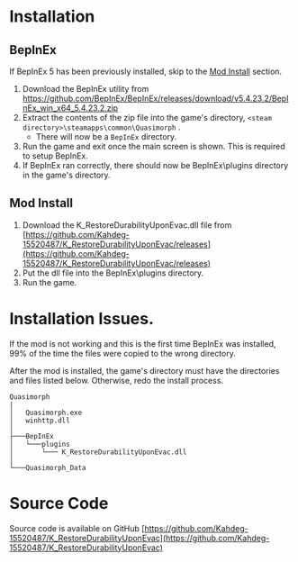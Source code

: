 
# Installation

## BepInEx

If BepInEx 5 has been previously installed, skip to the [Mod Install](#mod-install) section.

1. Download the BepInEx utility from https://github.com/BepInEx/BepInEx/releases/download/v5.4.23.2/BepInEx_win_x64_5.4.23.2.zip
2. Extract the contents of the zip file into the game's directory, ```<steam directory>\steamapps\common\Quasimorph``` .
    - There will now be a ``BepInEx`` directory.
3. Run the game and exit once the main screen is shown.  This is required to setup BepInEx.
4. If BepInEx ran correctly, there should now be BepInEx\plugins directory in the game's directory.

## Mod Install
1. Download the  K_RestoreDurabilityUponEvac.dll  file from [https://github.com/Kahdeg-15520487/K_RestoreDurabilityUponEvac/releases](https://github.com/Kahdeg-15520487/K_RestoreDurabilityUponEvac/releases)
2. Put the dll file into the BepInEx\plugins directory.
3. Run the game.


# Installation Issues.

If the mod is not working and this is the first time BepInEx was installed, 99% of the time the files were copied to the wrong directory.

After the mod is installed, the game's directory must have the directories and files listed below.  Otherwise, redo the install process.

```
Quasimorph
|
│   Quasimorph.exe
│   winhttp.dll
│   
├───BepInEx
│   └───plugins
│       └─── K_RestoreDurabilityUponEvac.dll
│               
└───Quasimorph_Data
```


# Source Code
Source code is available on GitHub [https://github.com/Kahdeg-15520487/K_RestoreDurabilityUponEvac](https://github.com/Kahdeg-15520487/K_RestoreDurabilityUponEvac)